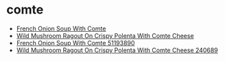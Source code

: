 # comte

 * [French Onion Soup With Comte](../../index/f/french-onion-soup-with-comte-51193890.json)
 * [Wild Mushroom Ragout On Crispy Polenta With Comte Cheese](../../index/w/wild-mushroom-ragout-on-crispy-polenta-with-comte-cheese-240689.json)
 * [French Onion Soup With Comte 51193890](../../index/f/french-onion-soup-with-comte-51193890.json)
 * [Wild Mushroom Ragout On Crispy Polenta With Comte Cheese 240689](../../index/w/wild-mushroom-ragout-on-crispy-polenta-with-comte-cheese-240689.json)
